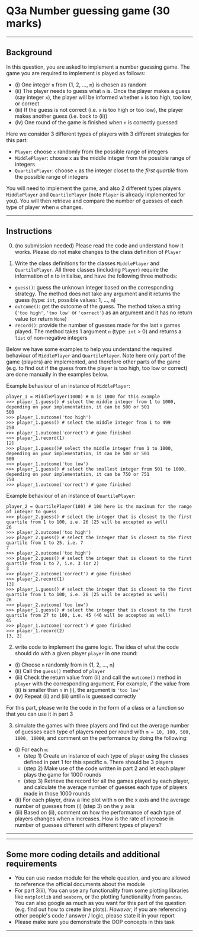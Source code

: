 # Q3a Number guessing game (30 marks)

---
## Background

In this question, you are asked to implement a number guessing game. The game you are required to implement is played as follows:

* (i) One integer `n` from {1, 2, ..., `m`} is chosen as random
* (ii) The player needs to guess what `n` is. Once the player makes a guess (say integer `x`), the player will be informed whether `x` is too high, too low, or correct
* (iii) If the guess is not correct (i.e. `x` is too high or too low), the player makes another guess (i.e. back to (ii))
* (iv) One round of the game is finished when `n` is correctly guessed

Here we consider 3 different types of players with 3 different strategies for this part:
* `Player`: choose `x` randomly from the possible range of integers
* `MiddlePlayer`: choose `x` as the middle integer from the possible range of integers
* `QuartilePlayer`: choose `x` as the integer closet to the _first quartile_ from the possible range of integers

You will need to implement the game, and also 2 different types players `MiddlePlayer` and `QuartilePlayer` (note `Player` is already implemented for you). You will then retrieve and compare the number of guesses of each type of player when `m` changes.

---

## Instructions

0. (no submission needed) Please read the code and understand how it works. Please do not make changes to the class definition of `Player`

1. Write the class definitions for the classes `MiddlePlayer` and `QuartilePlayer`. All three classes (including `Player`) require the information of `m` to initialise, and have the following three methods:
  * `guess()`: guess the unknown integer based on the corresponding strategy. The method does not take any argument and it returns the guess (type: `int`, possible values: 1, ..., `m`)
  * `outcome()`: get the outcome of the guess. The method takes a string (`'too high'`, `'too low'` or `'correct'`) as an argument and it has no return value (or return `None`)
  * `record()`: provide the number of guesses made for the last `n` games played. The method takes 1 argument `n` (type: `int` > 0) and returns a `list` of non-negative integers

  Below we have some examples to help you understand the required behaviour of `MiddlePlayer` and `QuartilePlayer`. Note here only part of the game (players) are implemented, and therefore other parts of the game (e.g. to find out if the guess from the player is too high, too low or correct) are done manually in the examples below.

  Example behaviour of an instance of `MiddlePlayer`:
  ```
  player_1 = MiddlePlayer(1000) # m is 1000 for this example
  >>> player_1.guess() # select the middle integer from 1 to 1000, depending on your implementation, it can be 500 or 501
  500
  >>> player_1.outcome('too high')
  >>> player_1.guess() # select the middle integer from 1 to 499
  250
  >>> player_1.outcome('correct') # game finished
  >>> player_1.record(1)
  [2]
  >>> player_1.guess()# select the middle integer from 1 to 1000, depending on your implementation, it can be 500 or 501
  500
  >>> player_1.outcome('too low')
  >>> player_1.guess() # select the smallest integer from 501 to 1000, depending on your implementation, it can be 750 or 751
  750
  >>> player_1.outcome('correct') # game finished
  ```

  Example behaviour of an instance of `QuartilePlayer`:
  ```
  player_2 = QuartilePlayer(100) # 100 here is the maximum for the range of integer to guess
  >>> player_2.guess() # select the integer that is closest to the first quartile from 1 to 100, i.e. 26 (25 will be accepted as well)
  26
  >>> player_2.outcome('too high')
  >>> player_2.guess() # select the integer that is closest to the first quartile from 1 to 25, i.e. 7
  7
  >>> player_2.outcome('too high')
  >>> player_2.guess() # select the integer that is closest to the first quartile from 1 to 7, i.e. 3 (or 2)
  3
  >>> player_2.outcome('correct') # game finished
  >>> player_2.record(1)
  [3]
  >>> player_1.guess() # select the integer that is closest to the first quartile from 1 to 100, i.e. 26 (25 will be accepted as well)
  26
  >>> player_2.outcome('too low')
  >>> player_1.guess() # select the integer that is closest to the first quartile from 27 to 100, i.e. 45 (46 will be accepted as well)
  45
  >>> player_1.outcome('correct') # game finished
  >>> player_1.record(2)
  [3, 2]
  ```

2. write code to implement the game logic. The idea of what the code should do with a given player `player` in one round:
  * (i) Choose `n` randomly from in {1, 2, ..., `m`}
  * (ii) Call the `guess()` method of `player`
  * (iii) Check the return value from (ii) and call the `outcome()` method in `player` with the corresponding argument. For example, if the value from (ii) is smaller than `n` in (i), the argument is `'too low'`
  * (iv) Repeat (ii) and (iii) until `n` is guessed correctly

  For this part, please write the code in the form of a class or a function so that you can use it in part 3

3. simulate the games with three players and find out the average number of guesses each type of players need per round with `m = 10, 100, 500, 1000, 10000`, and comment on the performance by doing the following:
  * (i) For each `m`:
    * (step 1) Create an instance of each type of player using the classes defined in part 1 for this specific `m`. There should be 3 players
    * (step 2) Make use of the code written in part 2 and let each player plays the game for 1000 rounds
    * (step 3) Retrieve the record for all the games played by each player, and calculate the average number of guesses each type of players made in those 1000 rounds
  * (ii) For each player, draw a line plot with `m` on the x axis and the average number of guesses from (i) (step 3) on the y axis
  * (iii) Based on (ii), comment on how the performance of each type of players changes when `m` increases. How is the rate of increase in number of guesses different with different types of players?

---


---

## Some more coding details and additional requirements

* You can use `random` module for the whole question, and you are allowed to reference the official documents about the module
* For part 3(ii), You can use any functionality from some plotting libraries like `matplotlib` and `seaborn`, or the plotting functionality from `pandas`. You can also google as much as you want for this part of the question (e.g. find out how to create line plots). _However_, if you are referencing other people's code / answer / logic, please state it in your report
* Please make sure you demonstrate the OOP concepts in this task


---
